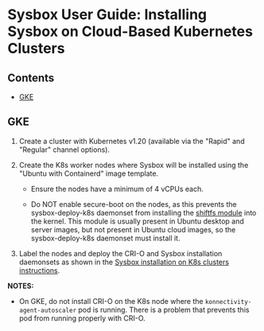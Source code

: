 # Sysbox User Guide: Installing Sysbox on Cloud-Based Kubernetes Clusters

## Contents

*   [GKE](#gke)

## GKE

1.  Create a cluster with Kubernetes v1.20 (available via the "Rapid" and
    "Regular" channel options).

2.  Create the K8s worker nodes where Sysbox will be installed using the "Ubuntu
    with Containerd" image template.

    - Ensure the nodes have a minimum of 4 vCPUs each.

    - Do NOT enable secure-boot on the nodes, as this prevents the
      sysbox-deploy-k8s daemonset from installing the [shiftfs module](design.md#ubuntu-shiftfs-module)
      into the kernel. This module is usually present in Ubuntu desktop and
      server images, but not present in Ubuntu cloud images, so the
      sysbox-deploy-k8s daemonset must install it.

3.  Label the nodes and deploy the CRI-O and Sysbox installation daemonsets as shown in
    the [Sysbox installation on K8s clusters instructions](install-k8s.md).

**NOTES:**

* On GKE, do not install CRI-O on the K8s node where the
  `konnectivity-agent-autoscaler` pod is running. There is a problem that
  prevents this pod from running properly with CRI-O.
